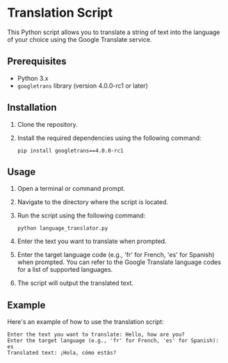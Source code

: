 # Translation Script

This Python script allows you to translate a string of text into the language of your choice using the Google Translate service.

## Prerequisites

- Python 3.x
- `googletrans` library (version 4.0.0-rc1 or later)

## Installation

1. Clone the repository.

2. Install the required dependencies using the following command:

   ```shell
   pip install googletrans==4.0.0-rc1

## Usage

1. Open a terminal or command prompt.

2. Navigate to the directory where the script is located.

3. Run the script using the following command:

   ```shell
   python language_translator.py

4. Enter the text you want to translate when prompted.

5. Enter the target language code (e.g., 'fr' for French, 'es' for Spanish) when prompted. You can refer to the Google Translate language codes for a list of supported languages.

6. The script will output the translated text.

## Example

Here's an example of how to use the translation script:

```shell
Enter the text you want to translate: Hello, how are you?
Enter the target language (e.g., 'fr' for French, 'es' for Spanish): es
Translated text: ¡Hola, cómo estás?

